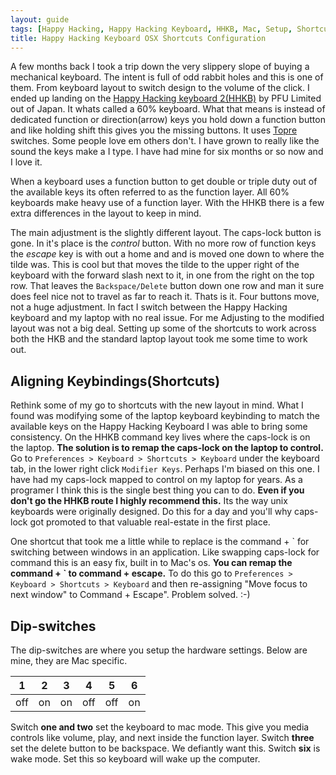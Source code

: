 ```yaml
---
layout: guide
tags: [Happy Hacking, Happy Hacking Keyboard, HHKB, Mac, Setup, Shortcuts]
title: Happy Hacking Keyboard OSX Shortcuts Configuration
---
```


A few months back I took a trip down the very slippery slope of buying a mechanical keyboard. The intent is full of odd rabbit holes and this is one of them. From keyboard layout to switch design to the volume of the click. I ended up landing on the [Happy Hacking keyboard 2(HHKB)](https://en.wikipedia.org/wiki/Happy_Hacking_Keyboard) by PFU Limited out of Japan. It whats called a 60% keyboard. What that means is instead of dedicated function or direction(arrow) keys you hold down a function button and like holding shift this gives you the missing buttons. It uses [Topre](http://deskthority.net/wiki/Topre_switch) switches. Some people love em others don't. I have grown to really like the sound the keys make a I type. I have had mine for six months or so now and I love it.

When a keyboard uses a function button to get double or triple duty out of the available keys its often referred to as the function layer. All 60% keyboards make heavy use of a function layer. With the HHKB there is a few extra differences in the layout to keep in mind.

The main adjustment is the slightly different layout. The caps-lock button is gone. In it's place is the _control_ button.  With no more row of function keys the _escape_ key is with out a home and and is moved one down to where the tilde was. This is cool but that moves the tilde to the upper right of the keyboard with the forward slash next to it, in one from the right on the top row. That leaves the `Backspace/Delete` button down one row and man it sure does feel nice not to travel as far to reach it. Thats is it. Four buttons move, not a huge adjustment. In fact I switch between the Happy Hacking keyboard and my laptop with no real issue. For me Adjusting to the modified layout was not a big deal. Setting up some of the shortcuts to work across both the HKB and the standard laptop layout took me some time to work out.

## Aligning Keybindings(Shortcuts)

Rethink some of my go to shortcuts with the new layout in mind.  What I found was modifying some of the laptop keyboard keybinding to match the available keys on the Happy Hacking Keyboard I was able to bring some consistency. On the HHKB command key lives where the caps-lock is on the laptop. __The solution is to remap the caps-lock on the laptop to control.__ Go to `Preferences > Keyboard > Shortcuts > Keyboard` under the keyboard tab, in the lower right click `Modifier Keys`. Perhaps I'm biased on this one. I have had my caps-lock mapped to control on my laptop for years. As a programer I think this is the single best thing you can to do. __Even if you don't go the HHKB route I highly recommend this.__ Its the way unix keyboards were originally designed. Do this for a day and you'll why caps-lock got promoted to that valuable real-estate in the first place.

One shortcut that took me a little while to replace is the command + \` for
switching between windows in an application. Like swapping caps-lock for
command this is an easy fix, built in to Mac's os. __You can remap the
command + \` to command + escape.__ To do this go
to `Preferences > Keyboard > Shortcuts > Keyboard` and then re-assigning
"Move focus to next window" to Command + Escape". Problem solved. :-)

## Dip-switches

The dip-switches are where you setup the hardware settings. Below are mine,
they are Mac specific.

|  1  |  2  |  3  |  4  |  5  |  6  |
| --- | --- | --- | --- | --- | --- |
| off | on  | on  | off | off | on  |

Switch __one and two__ set the keyboard to mac mode. This give you media
controls like volume, play, and next inside the function layer.
Switch __three__ set the delete button to be backspace. We defiantly want this.
Switch __six__ is wake mode. Set this so keyboard will wake up the computer.
